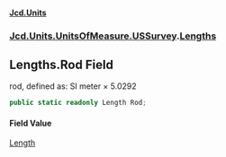 #### [Jcd.Units](index.md 'index')
### [Jcd.Units.UnitsOfMeasure.USSurvey](Jcd.Units.UnitsOfMeasure.USSurvey.md 'Jcd.Units.UnitsOfMeasure.USSurvey').[Lengths](Lengths.md 'Jcd.Units.UnitsOfMeasure.USSurvey.Lengths')

## Lengths.Rod Field

rod, defined as: SI meter × 5.0292

```csharp
public static readonly Length Rod;
```

#### Field Value
[Length](Length.md 'Jcd.Units.UnitTypes.Length')